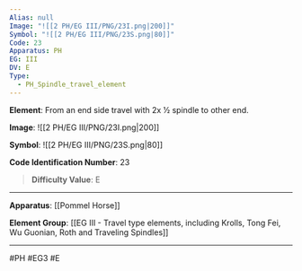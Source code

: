 ```yaml
---
Alias: null
Image: "![[2 PH/EG III/PNG/23I.png|200]]"
Symbol: "![[2 PH/EG III/PNG/23S.png|80]]"
Code: 23
Apparatus: PH
EG: III
DV: E
Type:
  - PH_Spindle_travel_element
---
```

**Element**: From an end side travel with 2x 1⁄2 spindle to other end.

**Image**:
![[2 PH/EG III/PNG/23I.png|200]]

**Symbol**:
![[2 PH/EG III/PNG/23S.png|80]]

**Code Identification Number**: 23

>**Difficulty Value**: E

___
**Apparatus**: [[Pommel Horse]]

**Element Group**: [[EG III - Travel type elements, including Krolls, Tong Fei, Wu Guonian, Roth and Traveling Spindles]]
___
#PH #EG3 #E
